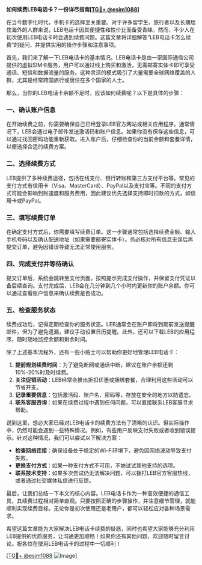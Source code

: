 **如何续费LEB电话卡？一份详尽指南[[TG💪+ @esim1088](https://t.me/s/esim1088)]**

在当今数字化时代，手机卡的选择至关重要。对于许多留学生、旅行者以及长期居住海外的人群来说，LEB电话卡因其便捷性和性价比而备受青睐。然而，不少人在初次使用LEB电话卡时会遇到续费问题。这篇文章将详细解答“LEB电话卡怎么续费”的疑问，并提供实用的操作步骤和注意事项。

首先，我们来了解一下LEB电话卡的基本情况。LEB电话卡是由一家国际通信公司提供的虚拟SIM卡服务，用户可以通过线上购买和激活，无需邮寄实体卡即可享受通话、短信和数据流量的服务。这种灵活的模式吸引了大量需要全球网络覆盖的人群，尤其是经常跨国旅行或居住在多个国家的人士。

那么，当你的LEB电话卡余额不足时，应该如何续费呢？以下是具体的步骤：

### 一、确认账户信息
在开始续费之前，你需要确保自己已经登录LEB官方网站或相关应用程序。通常情况下，LEB会通过电子邮件发送激活码和账户信息。如果你没有保存这些信息，可以通过找回密码功能重新获取。进入账户后，仔细检查你的当前余额和套餐详情，以便选择合适的续费方案。

### 二、选择续费方式
LEB提供了多种续费途径，包括在线支付、银行转账和第三方支付平台等。常见的支付方式有信用卡（Visa、MasterCard）、PayPal以及支付宝等。不同的支付方式可能会影响到账速度和服务费用，因此建议优先选择支持即时扣款的方式，如信用卡或PayPal。

### 三、填写续费订单
在确定支付方式后，你需要填写续费订单。这一步骤通常包括选择续费金额、输入手机号码以及确认配送地址（如果需要邮寄实体卡）。务必核对所有信息无误后再提交订单，避免因错误导致无法正常使用服务。

### 四、完成支付并等待确认
提交订单后，系统会跳转至支付页面。按照提示完成支付操作，并保留支付凭证以备后续查询。支付完成后，LEB会在几分钟到几个小时内更新你的账户余额。你可以通过查看账户信息来确认续费是否成功。

### 五、检查服务状态
续费成功后，记得定期检查你的服务状态。LEB通常会在账户即将到期前发送提醒邮件，但为了避免遗漏，建议手动设置日历提醒。此外，还可以下载LEB的应用程序，随时随地监控余额和剩余时间。

除了上述基本流程外，还有一些小贴士可以帮助你更好地管理LEB电话卡：

1. **提前规划续费时间**：为了避免断网或通话中断，建议在账户余额还剩10%-20%时及时续费。
2. **关注促销活动**：LEB经常会推出折扣优惠或捆绑套餐，合理利用这些活动可以节省开支。
3. **记录重要信息**：包括激活码、账户名、密码等，存放在安全的地方以防遗忘。
4. **联系客服咨询**：如果在续费过程中遇到任何问题，可以直接联系LEB客服寻求帮助。

说到这里，想必大家已经对LEB电话卡的续费方法有了清晰的认识。但实际操作中，仍然可能会遇到一些特殊情况。例如，有些用户反映支付失败或者收到错误提示。针对这种情况，我们可以尝试以下解决方案：

- **检查网络连接**：确保设备处于稳定的Wi-Fi环境下，避免因网络波动导致支付失败。
- **更换支付方式**：如果一种支付方式不可用，不妨试试其他支持的选项。
- **联系技术支持**：如果多次尝试仍无法解决问题，可以拨打LEB官方客服热线，或者通过社交媒体私信进行反馈。

最后，让我们总结一下本文的核心内容。LEB电话卡作为一种高效便捷的通信工具，其续费过程相对简单直观。只要按照正确的步骤操作，并注意细节管理，就能顺利实现续费目标。无论你是初次使用还是老用户，都可以轻松应对各种场景需求。

希望这篇文章能为大家解决LEB电话卡续费的疑惑，同时也希望大家能够充分利用LEB提供的优质服务，让沟通更加顺畅！如果你还有其他问题，欢迎随时留言讨论。祝各位在使用LEB电话卡的过程中一切顺利！

[[TG💪+ @esim1088](https://t.me/s/esim1088) ![Image](https://i.postimg.cc/4NQfJmqS/Snipaste-2025-05-13-00-14-12.png)]